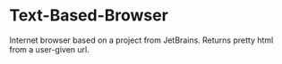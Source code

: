 # Text-Based-Browser
Internet browser based on a project from JetBrains. Returns pretty html from a user-given url. 
